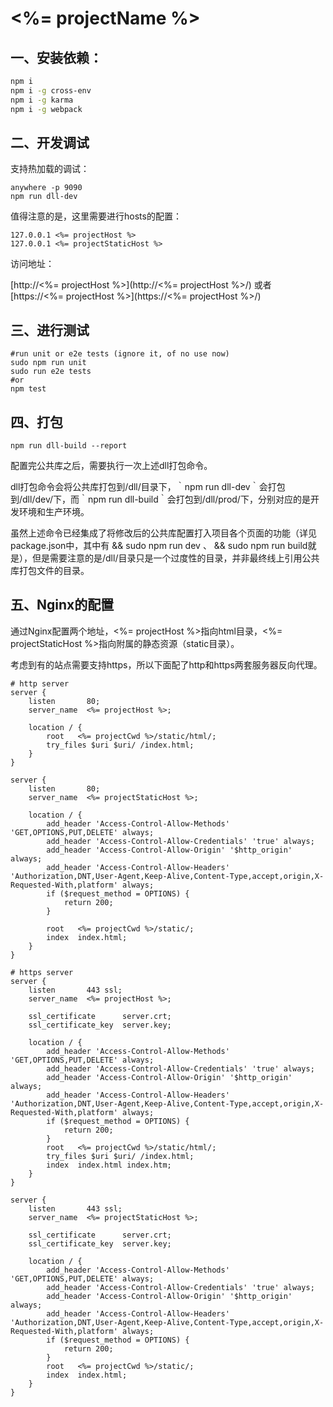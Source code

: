#  <%= projectName %>
## 一、安装依赖：

``` bash
npm i
npm i -g cross-env
npm i -g karma
npm i -g webpack
```

## 二、开发调试

支持热加载的调试：

```
anywhere -p 9090
npm run dll-dev
```

值得注意的是，这里需要进行hosts的配置：

```
127.0.0.1 <%= projectHost %>
127.0.0.1 <%= projectStaticHost %>
```

访问地址：

[http://<%= projectHost %>](http://<%= projectHost %>/) 或者 [https://<%= projectHost %>](https://<%= projectHost %>/)

## 三、进行测试

```
#run unit or e2e tests (ignore it, of no use now)
sudo npm run unit
sudo run e2e tests
#or 
npm test
```

## 四、打包

```
npm run dll-build --report
```

配置完公共库之后，需要执行一次上述dll打包命令。

dll打包命令会将公共库打包到/dll/目录下，｀npm run dll-dev｀会打包到/dll/dev/下，而｀npm run dll-build｀会打包到/dll/prod/下，分别对应的是开发环境和生产环境。

虽然上述命令已经集成了将修改后的公共库配置打入项目各个页面的功能（详见package.json中，其中有 && sudo npm run dev 、 && sudo npm run build就是），但是需要注意的是/dll/目录只是一个过度性的目录，并非最终线上引用公共库打包文件的目录。

## 五、Nginx的配置

通过Nginx配置两个地址，<%= projectHost %>指向html目录，<%= projectStaticHost %>指向附属的静态资源（static目录）。

考虑到有的站点需要支持https，所以下面配了http和https两套服务器反向代理。

```
# http server
server {
    listen       80;
    server_name  <%= projectHost %>;

    location / {
        root   <%= projectCwd %>/static/html/;
        try_files $uri $uri/ /index.html;
    }
}

server {
    listen       80;
    server_name  <%= projectStaticHost %>;

    location / {
        add_header 'Access-Control-Allow-Methods' 'GET,OPTIONS,PUT,DELETE' always;
        add_header 'Access-Control-Allow-Credentials' 'true' always;
        add_header 'Access-Control-Allow-Origin' '$http_origin' always;
        add_header 'Access-Control-Allow-Headers'  'Authorization,DNT,User-Agent,Keep-Alive,Content-Type,accept,origin,X-Requested-With,platform' always;
        if ($request_method = OPTIONS) {
            return 200;
        }

        root   <%= projectCwd %>/static/;
        index  index.html;
    }
}

# https server
server {
    listen       443 ssl;
    server_name  <%= projectHost %>;

    ssl_certificate      server.crt;
    ssl_certificate_key  server.key;

    location / {
        add_header 'Access-Control-Allow-Methods' 'GET,OPTIONS,PUT,DELETE' always;
        add_header 'Access-Control-Allow-Credentials' 'true' always;
        add_header 'Access-Control-Allow-Origin' '$http_origin' always;
        add_header 'Access-Control-Allow-Headers'  'Authorization,DNT,User-Agent,Keep-Alive,Content-Type,accept,origin,X-Requested-With,platform' always;
        if ($request_method = OPTIONS) {
            return 200;
        }
        root   <%= projectCwd %>/static/html/;
        try_files $uri $uri/ /index.html;
        index  index.html index.htm;
    }
}

server {
    listen       443 ssl;
    server_name  <%= projectStaticHost %>;

    ssl_certificate      server.crt;
    ssl_certificate_key  server.key;

    location / {
        add_header 'Access-Control-Allow-Methods' 'GET,OPTIONS,PUT,DELETE' always;
        add_header 'Access-Control-Allow-Credentials' 'true' always;
        add_header 'Access-Control-Allow-Origin' '$http_origin' always;
        add_header 'Access-Control-Allow-Headers'  'Authorization,DNT,User-Agent,Keep-Alive,Content-Type,accept,origin,X-Requested-With,platform' always;
        if ($request_method = OPTIONS) {
            return 200;
        }
        root   <%= projectCwd %>/static/;
        index  index.html;
    }
}
```
